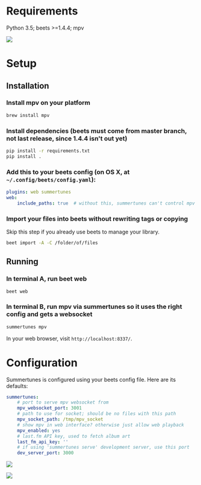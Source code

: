 # Requirements

Python 3.5; beets >=1.4.4; mpv

![](https://www.dropbox.com/s/i1yf42p5vu7eidt/Screenshot%202017-01-17%2012.59.32.png?dl=1)


# Setup

## Installation

### Install mpv on your platform
```sh
brew install mpv
```

### Install dependencies (beets must come from master branch, not last release, since 1.4.4 isn't out yet)
```sh
pip install -r requirements.txt
pip install .
```

### Add this to your beets config (on OS X, at `~/.config/beets/config.yaml`):
```yaml
plugins: web summertunes
web:
    include_paths: true  # without this, summertunes can't control mpv
```

### Import your files into beets without rewriting tags or copying

Skip this step if you already use beets to manage your library.

```sh
beet import -A -C /folder/of/files
```

## Running

### In terminal A, run beet web

```sh
beet web
```

### In terminal B, run mpv via summertunes so it uses the right config and gets a websocket

```sh
summertunes mpv
```

In your web browser, visit `http://localhost:8337/`.

# Configuration

Summertunes is configured using your beets config file. Here are its defaults:

```yaml
summertunes:
    # port to serve mpv websocket from
    mpv_websocket_port: 3001
    # path to use for socket; should be no files with this path
    mpv_socket_path: /tmp/mpv_socket
    # show mpv in web interface? otherwise just allow web playback
    mpv_enabled: yes
    # last.fm API key, used to fetch album art
    last_fm_api_key: ''
    # if using 'summertunes serve' development server, use this port
    dev_server_port: 3000
```

![](https://www.dropbox.com/s/r5gz3ijisx5h4pr/Screenshot%202017-01-17%2013.00.00.png?dl=1)

![](https://www.dropbox.com/s/idcmdhrwre56cov/Screenshot%202016-12-23%2018.24.54.png?dl=1)
